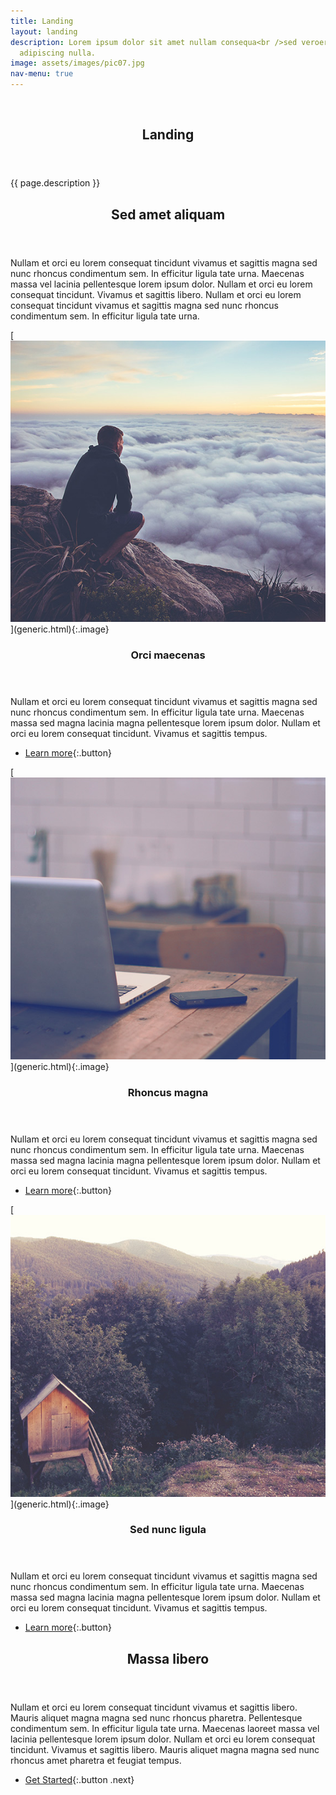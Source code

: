 ```yaml
---
title: Landing
layout: landing
description: Lorem ipsum dolor sit amet nullam consequa<br />sed veroeros. tempus
  adipiscing nulla.
image: assets/images/pic07.jpg
nav-menu: true
---
```

<section id="banner" class="style2">

<div class="inner"><span class="image"><img src="{{ site.baseurl }}/%7B%7B%20page.image%20%7D%7D" alt=""></span> 

<header class="major">

# Landing

</header>

<div class="content">

{{ page.description }}

</div>

</div>

</section>

<div id="main">

<section id="one">

<div class="inner">

<header class="major">

## Sed amet aliquam

</header>

Nullam et orci eu lorem consequat tincidunt vivamus et sagittis magna sed nunc rhoncus condimentum sem. In efficitur ligula tate urna. Maecenas massa vel lacinia pellentesque lorem ipsum dolor. Nullam et orci eu lorem consequat tincidunt. Vivamus et sagittis libero. Nullam et orci eu lorem consequat tincidunt vivamus et sagittis magna sed nunc rhoncus condimentum sem. In efficitur ligula tate urna.

</div>

</section>

<section id="two" class="spotlights">

<section>[<img src="assets/images/pic08.jpg" alt="" data-position="center center">](generic.html){:.image} 

<div class="content">

<div class="inner">

<header class="major">

### Orci maecenas

</header>

Nullam et orci eu lorem consequat tincidunt vivamus et sagittis magna sed nunc rhoncus condimentum sem. In efficitur ligula tate urna. Maecenas massa sed magna lacinia magna pellentesque lorem ipsum dolor. Nullam et orci eu lorem consequat tincidunt. Vivamus et sagittis tempus.

*   [Learn more](generic.html){:.button}

</div>

</div>

</section>

<section>[<img src="assets/images/pic09.jpg" alt="" data-position="top center">](generic.html){:.image} 

<div class="content">

<div class="inner">

<header class="major">

### Rhoncus magna

</header>

Nullam et orci eu lorem consequat tincidunt vivamus et sagittis magna sed nunc rhoncus condimentum sem. In efficitur ligula tate urna. Maecenas massa sed magna lacinia magna pellentesque lorem ipsum dolor. Nullam et orci eu lorem consequat tincidunt. Vivamus et sagittis tempus.

*   [Learn more](generic.html){:.button}

</div>

</div>

</section>

<section>[<img src="assets/images/pic10.jpg" alt="" data-position="25% 25%">](generic.html){:.image} 

<div class="content">

<div class="inner">

<header class="major">

### Sed nunc ligula

</header>

Nullam et orci eu lorem consequat tincidunt vivamus et sagittis magna sed nunc rhoncus condimentum sem. In efficitur ligula tate urna. Maecenas massa sed magna lacinia magna pellentesque lorem ipsum dolor. Nullam et orci eu lorem consequat tincidunt. Vivamus et sagittis tempus.

*   [Learn more](generic.html){:.button}

</div>

</div>

</section>

</section>

<section id="three">

<div class="inner">

<header class="major">

## Massa libero

</header>

Nullam et orci eu lorem consequat tincidunt vivamus et sagittis libero. Mauris aliquet magna magna sed nunc rhoncus pharetra. Pellentesque condimentum sem. In efficitur ligula tate urna. Maecenas laoreet massa vel lacinia pellentesque lorem ipsum dolor. Nullam et orci eu lorem consequat tincidunt. Vivamus et sagittis libero. Mauris aliquet magna magna sed nunc rhoncus amet pharetra et feugiat tempus.

*   [Get Started](generic.html){:.button .next}

</div>

</section>

</div>